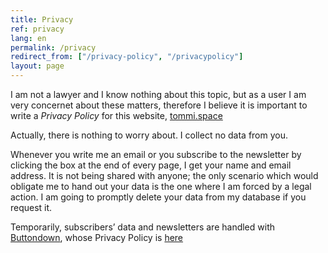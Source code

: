 ```yaml
---
title: Privacy
ref: privacy
lang: en
permalink: /privacy
redirect_from: ["/privacy-policy", "/privacypolicy"]
layout: page
---
```

I am not a lawyer and I know nothing about this topic, but as a user I am very concernet about these matters, therefore I believe it is important to write a <cite>Privacy Policy</cite> for this website, [tommi.space](/home "tommi.space home")

Actually, there is nothing to worry about. I collect no data from you.

Whenever you write me an email or you subscribe to the newsletter by clicking the box at the end of every page, I get your name and email address. It is not being shared with anyone; the only scenario which would obligate me to hand out your data is the one where I am forced by a legal action. I am going to promptly delete your data from my database if you request it.

Temporarily, subscribers’ data and newsletters are handled with [Buttondown](https://buttondown.email "Buttondown"), whose Privacy Policy is [here](https://buttondown.email/privacy "Buttondown Privacy Policy")
